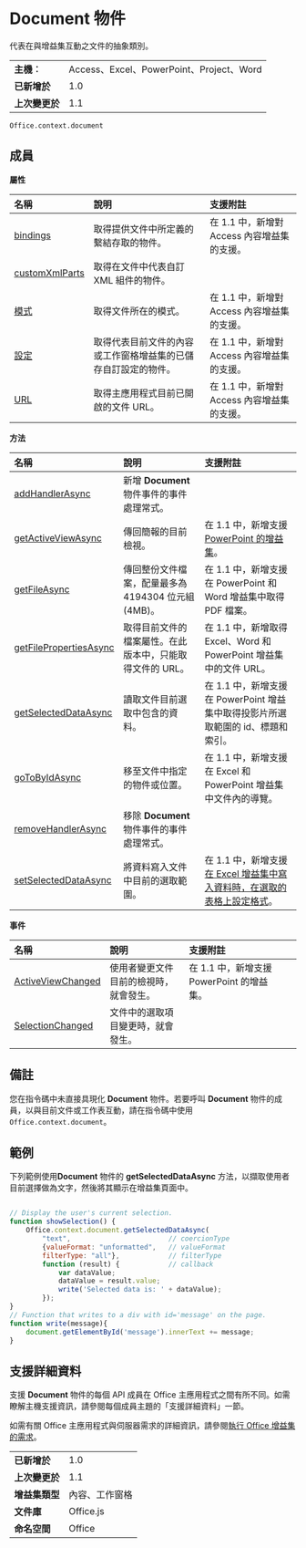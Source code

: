 
# Document 物件
代表在與增益集互動之文件的抽象類別。

|||
|:-----|:-----|
|**主機︰**|Access、Excel、PowerPoint、Project、Word|
|**已新增於**|1.0|
|**上次變更於**|1.1|

```
Office.context.document
```


## 成員


**屬性**


|**名稱**|**說明**|**支援附註**|
|:-----|:-----|:-----|
|[bindings](../../reference/shared/document.bindings.md)|取得提供文件中所定義的繫結存取的物件。|在 1.1 中，新增對 Access 內容增益集的支援。|
|[customXmlParts](../../reference/shared/document.customxmlparts.md)|取得在文件中代表自訂 XML 組件的物件。||
|[模式](../../reference/shared/document.mode.md)|取得文件所在的模式。|在 1.1 中，新增對 Access 內容增益集的支援。|
|[設定](../../reference/shared/document.settings.md)|取得代表目前文件的內容或工作窗格增益集的已儲存自訂設定的物件。|在 1.1 中，新增對 Access 內容增益集的支援。|
|[URL](../../reference/shared/document.url.md)|取得主應用程式目前已開啟的文件 URL。|在 1.1 中，新增對 Access 內容增益集的支援。|

**方法**


|**名稱**|**說明**|**支援附註**|
|:-----|:-----|:-----|
|[addHandlerAsync](../../reference/shared/document.addhandlerasync.md)|新增 **Document** 物件事件的事件處理常式。||
|[getActiveViewAsync](../../reference/shared/document.getactiveviewasync.md)|傳回簡報的目前檢視。|在 1.1 中，新增支援 [PowerPoint 的增益集](../../docs/powerpoint/powerpoint-add-ins.md)。|
|[getFileAsync](../../reference/shared/document.getfileasync.md)|傳回整份文件檔案，配量最多為 4194304 位元組 (4MB)。|在 1.1 中，新增支援在 PowerPoint 和 Word 增益集中取得 PDF 檔案。|
|[getFilePropertiesAsync](../../reference/shared/document.getfilepropertiesasync.md)|取得目前文件的檔案屬性。在此版本中，只能取得文件的 URL。|在 1.1 中，新增取得 Excel、Word 和 PowerPoint 增益集中的文件 URL。|
|[getSelectedDataAsync](../../reference/shared/document.getselecteddataasync.md)|讀取文件目前選取中包含的資料。|在 1.1 中，新增支援在 PowerPoint 增益集中取得投影片所選取範圍的 id、標題和索引。|
|[goToByIdAsync](../../reference/shared/document.gotobyidasync.md)|移至文件中指定的物件或位置。|在 1.1 中，新增支援在 Excel 和 PowerPoint 增益集中文件內的導覽。|
|[removeHandlerAsync](../../reference/shared/document.removehandlerasync.md)|移除 **Document** 物件事件的事件處理常式。||
|[setSelectedDataAsync](../../reference/shared/document.setselecteddataasync.md)|將資料寫入文件中目前的選取範圍。|在 1.1 中，新增支援[在 Excel 增益集中寫入資料時，在選取的表格上設定格式](../../docs/excel/format-tables-in-add-ins-for-excel.md)。|

**事件**


|**名稱**|**說明**|**支援附註**||
|:-----|:-----|:-----|:-----|
|[ActiveViewChanged](../../reference/shared/document.activeviewchanged.md)|使用者變更文件目前的檢視時，就會發生。|在 1.1 中，新增支援 PowerPoint 的增益集。||
|[SelectionChanged](../../reference/shared/document.selectionchanged.event.md)|文件中的選取項目變更時，就會發生。|||

## 備註

您在指令碼中未直接具現化 **Document** 物件。若要呼叫 **Document** 物件的成員，以與目前文件或工作表互動，請在指令碼中使用 `Office.context.document`。


## 範例

下列範例使用**Document** 物件的 **getSelectedDataAsync** 方法，以擷取使用者目前選擇做為文字，然後將其顯示在增益集頁面中。


```js

// Display the user's current selection.
function showSelection() {
    Office.context.document.getSelectedDataAsync(
        "text",                        // coercionType
        {valueFormat: "unformatted",   // valueFormat
        filterType: "all"},            // filterType
        function (result) {            // callback
            var dataValue; 
            dataValue = result.value;
            write('Selected data is: ' + dataValue);
        });
}
// Function that writes to a div with id='message' on the page.
function write(message){
    document.getElementById('message').innerText += message; 
}
```




## 支援詳細資料


支援 **Document** 物件的每個 API 成員在 Office 主應用程式之間有所不同。如需瞭解主機支援資訊，請參閱每個成員主題的「支援詳細資料」一節。

如需有關 Office 主應用程式與伺服器需求的詳細資訊，請參閱[執行 Office 增益集的需求](../../docs/overview/requirements-for-running-office-add-ins.md)。


|||
|:-----|:-----|
|**已新增於**|1.0|
|**上次變更於**|1.1|
|**增益集類型**|內容、工作窗格|
|**文件庫**|Office.js|
|**命名空間**|Office|
